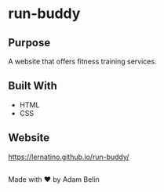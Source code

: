 # run-buddy

## Purpose
A website that offers fitness training services.

## Built With
* HTML
* CSS

## Website
https://lernatino.github.io/run-buddy/

##
Made with ❤️ by Adam Belin
